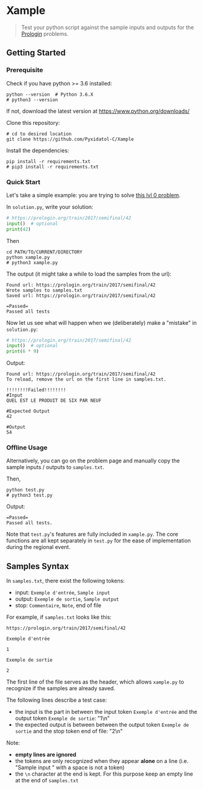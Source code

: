 # Xample

> Test your python script against the sample inputs and outputs for the [Prologin](https://prologin.org) problems.

## Getting Started
### Prerequisite
Check if you have python >= 3.6 installed:

    python --version  # Python 3.6.X
    # python3 --version

If not, download the latest version at https://www.python.org/downloads/

Clone this repository:

    # cd to desired location
    git clone https://github.com/Pyxidatol-C/Xample

Install the dependencies:

    pip install -r requirements.txt 
    # pip3 install -r requirements.txt

### Quick Start
Let's take a simple example: you are trying to solve [this lvl 0 problem](https://prologin.org/train/2017/semifinal/42). 

In `solution.py`, write your solution:

```python
# https://prologin.org/train/2017/semifinal/42
input()  # optional
print(42)
```

Then

    cd PATH/TO/CURRENT/DIRECTORY
    python xample.py
    # python3 xample.py

The output (it might take a while to load the samples from the url):
    
    Found url: https://prologin.org/train/2017/semifinal/42
    Wrote samples to samples.txt
    Saved url: https://prologin.org/train/2017/semifinal/42

    =Passed=
    Passed all tests

Now let us see what will happen when we (deliberately) make a "mistake" in `solution.py`:

```python
# https://prologin.org/train/2017/semifinal/42
input()  # optional
print(6 * 9)
```
    
Output:

    Found url: https://prologin.org/train/2017/semifinal/42
    To reload, remove the url on the first line in samples.txt.
    
    !!!!!!!!Failed!!!!!!!!
    #Input
    QUEL EST LE PRODUIT DE SIX PAR NEUF
    
    #Expected Output
    42
    
    #Output
    54
 
### Offline Usage
Alternatively, you can go on the problem page and manually copy the sample inputs / outputs to `samples.txt`.

Then, 
 
    python test.py
    # python3 test.py

Output:
    
    =Passed=
    Passed all tests.
    
Note that `test.py`'s features are fully included in `xample.py`. 
The core functions are all kept separately in `test.py` for the ease of implementation during the regional event.  

## Samples Syntax
In `samples.txt`, there exist the following tokens:
- input: `Exemple d'entrée`, `Sample input`
- output: `Exemple de sortie`, `Sample output`
- stop: `Commentaire`, `Note`, end of file

For example, if `samples.txt` looks like this:

    https://prologin.org/train/2017/semifinal/42

    Exemple d'entrée
    
    1
    
    Exemple de sortie
    
    2

The first line of the file serves as the header, which allows `xample.py` to recognize if the samples are already saved.

The following lines describe a test case:

- the input is the part in between the input token `Exemple d'entrée` and the output token `Exemple de sortie`: "1\n"
- the expected output is between between the output token `Exemple de sortie` and the stop token end of file: "2\n"

Note:
- **empty lines are ignored**
- the tokens are only recognized when they appear **alone** on a line (i.e. "Sample input " with a space is not a token)
- the `\n` character at the end is kept. For this purpose keep an empty line at the end of `samples.txt` 
